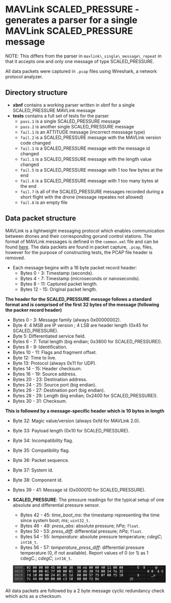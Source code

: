 # MAVLink SCALED\_PRESSURE - generates a parser for a single MAVLink SCALED_PRESSURE message

NOTE: This differs from the parser in `mavlink\_single\_message\_repeat` in that it accepts one and only one message of type SCALED_PRESSURE.

All data packets were captured in `.pcap` files using Wireshark, a network protocol analyzer.

## Directory structure

* **xbnf** contains a working parser written in xbnf for a single SCALED_PRESSURE MAVLink message
* **tests** contains a full set of tests for the parser
  * `pass.1` is a single SCALED_PRESSURE message
  * `pass.2` is another single SCALED_PRESSURE message
  * `fail.1` is an ATTITUDE message (incorrect messsage type)
  * `fail.2` is a SCALED_PRESSURE message with the MAVLink version code changed
  * `fail.1` is a SCALED_PRESSURE message with the message id changed
  * `fail.1` is a SCALED_PRESSURE message with the length value changed
  * `fail.5` is a SCALED_PRESSURE message with 1 too few bytes at the end
  * `fail.6` is a SCALED_PRESSURE message with 1 too many bytes at the end
  * `fail.7` is all of the SCALED_PRESSURE messages recorded during a short flight with the drone (message repeates not allowed)
  * `fail.8` is an empty file

## Data packet structure
MAVLink is a lightweight messaging protocol which enables communication between drones and their corresponding gorund control stations.
The format of MAVLink messages is defined in the `common.xml` file and can be found [here](https://mavlink.io/en/messages/common.html).
The data packets are found in packet capture, `.pcap`, files, however for the purpose of constructing tests, the PCAP file header is removed.

* Each message begins with a 16 byte packet record header:
  * Bytes 0 - 3: Timestamp (seconds).
  * Bytes 4 - 7: Timestamp (microseconds or nanoseconds).
  * Bytes 8 - 11: Captured packet length.
  * Bytes 12 - 15: Original packet length.
  
**The header for the SCALED_PRESSURE message follows a standard format and is comprised of the first 32 bytes of the message (following the packer record header)**

* Bytes 0 - 3: Message family (always 0x00000002).
* Byte 4: 4 MSB are IP version ; 4 LSB are header length (0x45 for SCALED_PRESSURE).
* Byte 5: Differentiated service field.
* Bytes 6 - 7: Total length (big endian; 0x3800 for SCALED_PRESSURE)).
* Bytes 8 - 9: Identification.
* Bytes 10 - 11: Flags and fragment offset.
* Byte 12: Time to live.
* Byte 13: Protocol (always 0x11 for UDP).
* Bytes 14 - 15: Header checksum.
* Bytes 16 - 19: Source address.
* Bytes 20 - 23: Destination address.
* Bytes 24 - 25: Source port (big endian).
* Bytes 26 - 27: Destination port (big endian).
* Bytes 28 - 29: Length (big endian; 0x2400 for SCALED_PRESSURE)).
* Bytes 30 - 31: Checksum.

**This is followed by a message-specific header which is 10 bytes in length**
* Byte 32: Magic value/version (always 0xfd for MAVLink 2.0).
* Byte 33: Payload length (0x10 for SCALED_PRESSURE).
* Byte 34: Incompatibility flag.
* Byte 35: Compatibility flag.
* Byte 36: Packet sequence.
* Byte 37: System id.
* Byte 38: Component id.
* Bytes 39 - 41: Message id (0x00001D for SCALED_PRESSURE).

* **SCALED_PRESSURE**: The pressure readings for the typical setup of one absolute and differential pressure sensor.
  * Bytes 42 - 45: *time_boot_ms*: the timestamp representing the time since system boot; *ms*; `uint32_t`.
  * Bytes 46 - 49: *press_abs*: absolute pressure; *hPa*; `float`.
  * Bytes 50 - 53: *press_diff*: differential pressure; *hPa*; `float`.
  * Bytes 54 - 55: *temperature*: absolute pressure temperature; *cdegC*; `int16_t`.
  * Bytes 56 - 57: *temperature_press_diff*: differential pressure temperature (0, if not available). Report values of 0 (or 1) as 1 cdegC.; *cdegC*; `int16_t`.

  ![SCALED_PRESSURE](./.images/SPImage.jpg)
  
All data packets are followed by a 2 byte message cyclic redundancy check which acts as a checksum.
